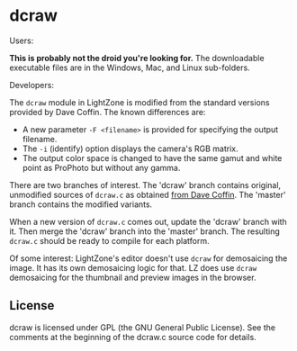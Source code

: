 # dcraw

Users:

**This is probably not the droid you're looking for.**
The downloadable executable files are in the
Windows, Mac, and Linux sub-folders.

Developers:

The `dcraw` module in LightZone is modified from
the standard versions provided by Dave Coffin.
The known differences are:

* A new parameter `-F <filename>` is provided for specifying the output filename.
* The `-i` (identify) option displays the camera's RGB matrix.
* The output color space is changed to have the same gamut and white point as ProPhoto but without any gamma.


There are two branches of interest.
The 'dcraw' branch contains original, unmodified sources of `dcraw.c`
as obtained [from Dave Coffin](http://www.cybercom.net/~dcoffin/dcraw/).
The 'master' branch contains the modified variants.

When a new version of `dcraw.c` comes out, update the 'dcraw' branch with it.
Then merge the 'dcraw' branch into the 'master' branch.
The resulting `dcraw.c` should be ready to compile for each platform.

Of some interest: LightZone's editor doesn't use `dcraw` for
demosaicing the image. It has its own demosaicing logic for that.
LZ does use `dcraw` demosaicing for the thumbnail and preview
images in the browser.

## License

dcraw is licensed under GPL (the GNU General Public License).
See the comments at the beginning of the dcraw.c source code for details.
